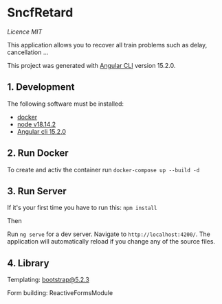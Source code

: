 # SncfRetard

_Licence MIT_

This application allows you to recover all train problems such as delay, cancellation ...

This project was generated with [Angular CLI](https://github.com/angular/angular-cli) version 15.2.0.

## 1. Development

The following software must be installed:

- [docker](https://docs.docker.com/engine/install/)
- [node v18.14.2](https://nodejs.org/en/)
- [Angular cli 15.2.0](https://angular.io/guide/setup-local#:~:text=Install%20the%20Angular%20CLI%20link%20You%20use%20the,following%20command%3A%20content_copy%20npm%20install%20-g%20%40angular%2Fcli%20)

## 2. Run Docker

To create and activ the container
run `docker-compose up --build -d`

## 3. Run Server

If it's your first time you have to run this:
`npm install`

Then

Run `ng serve` for a dev server. Navigate to `http://localhost:4200/`. The application will automatically reload if you change any of the source files.

## 4. Library

Templating: bootstrap@5.2.3

Form building: ReactiveFormsModule

